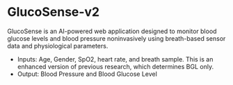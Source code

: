 # GlucoSense-v2
GlucoSense is an AI-powered web application designed to monitor blood glucose levels and blood pressure noninvasively using breath-based sensor data and physiological parameters. 
- Inputs: Age, Gender, SpO2, heart rate, and breath sample. This is an enhanced version of previous research, which determines BGL only.
- Output: Blood Pressure and Blood Glucose Level
